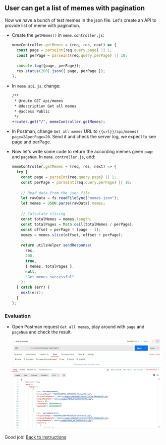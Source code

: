 ## User can get a list of memes with pagination

Now we have a bunch of test memes in the json file. Let's create an API to provide list of meme with pagination.

- Create the `getMemes()` in `meme.controller.js`:
  ```javascript
  memeController.getMemes = (req, res, next) => {
    const page = parseInt(req.query.page) || 1;
    const perPage = parseInt(req.query.perPage) || 10;

    console.log({page, perPage});
    res.status(200).json({ page, perPage });
  };
  ```

- In `meme.api.js`, change:
  ```diff
  /**
   * @route GET api/memes
   * @description Get all memes
   * @access Public
   */
  +router.get("/", memeController.getMemes);
  ```

- In Postman, change `Get all memes` URL to `{{url}}/api/memes?page=2&perPage=20`. Send it and check the server log, we expect to see page and perPage.

- Now let's write some code to return the according memes given `page` and `pageNum`. In `meme.controller.js`, add:
  ```javascript
  memeController.getMemes = (req, res, next) => {
    try {
      const page = parseInt(req.query.page) || 1;
      const perPage = parseInt(req.query.perPage) || 10;

      // Read data from the json file
      let rawData = fs.readFileSync("memes.json");
      let memes = JSON.parse(rawData).memes;

      // Calculate slicing
      const totalMemes = memes.length;
      const totalPages = Math.ceil(totalMemes / perPage);
      const offset = perPage * (page - 1);
      memes = memes.slice(offset, offset + perPage);

      return utilsHelper.sendResponse(
        res,
        200,
        true,
        { memes, totalPages },
        null,
        "Get memes successful"
      );
    } catch (err) {
      next(err);
    }
  };
  ```

### Evaluation

- Open Postman request `Get all memes`, play around with `page` and `pageNum` and check the result.

  ![](./images/700_get_memes.png)

Good job! [Back to instructions](/README.md)